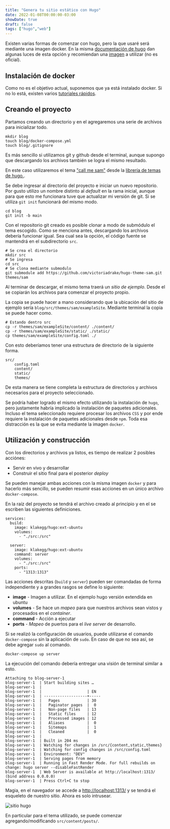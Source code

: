 ```yaml
---
title: "Genera tu sitio estático con Hugo"
date: 2022-01-08T00:00:00-03:00
showDate: true
draft: false
tags: ["hugo","web"]
---
```


Existen varias formas de comenzar con hugo, pero la que usaré será mediante una imagen
docker. En la misma [documentación de hugo](https://gohugo.io/getting-started/installing/#docker) dan algunas luces de esta opción y
recomiendan una [imagen](https://hub.docker.com/r/klakegg/hugo/) a utilizar (no es oficial).

## Instalación de docker

Como no es el objetivo actual, suponemos que ya está instalado docker. Si no lo está, existen varios [tutoriales rápidos](https://docs.docker.com/engine/install/).

## Creando el proyecto

Partamos creando un directorio y en el agregaremos una serie de archivos para inicializar todo.
```
mkdir blog
touch blog/docker-compose.yml
touch blog/.gitignore
```
Es más sencillo si utilizamos git y github desde el terminal, aunque supongo que descargando los archivos también se logra el mismo resultado.

En este caso utilizaremos el tema ["call me sam"](https://themes.gohugo.io/themes/hugo-theme-sam/) desde la [librería de temas de hugo.](https://themes.gohugo.io/).

Se debe ingresar al directorio del proyecto e iniciar un nuevo repositorio. Por gusto utilizo un nombre distinto al *default* en la rama inicial, aunque para que esto me funcionara tuve que actualizar mi versión de git. Si se utiliza `git init` funcionará del mismo modo.
```
cd blog
git init -b main
```
Con el repositorio git creado es posible clonar a modo de submódulo el tema escogido. Como se menciona antes, descargando los archivos debería funcionar igual. Sea cual sea la opción, el código fuente se mantendrá en el subdirectorio `src`.
```
# Se crea el directorio
mkdir src
# Se ingresa
cd src
# Se clona mediante submodulo
git submodule add https://github.com/victoriadrake/hugo-theme-sam.git themes/sam
```
Al terminar de descargar, el mismo tema traerá un *sitio de ejemplo*. Desde el se copiarán los archivos para comenzar el proyecto propio.

La copia se puede hacer a mano considerando que la ubicación del sitio de ejemplo sería `blog/src/themes/sam/exampleSite`. Mediante terminal la copia se puede hacer como.
```
# Estando dentro src
cp -r themes/sam/exampleSite/content/ ./content/
cp -r themes/sam/exampleSite/static/ ./static/
cp themes/sam/exampleSite/config.toml ./
```
Con esto deberíamos tener una estructura de directorio de la siguiente forma.
```
src/
    config.toml
    content/
    static/
    themes/
```
De esta manera se tiene completa la estructura de directorios y archivos necesarios para el proyecto seleccionado.

Se podría haber logrado el mismo efecto utilizando la instalación de `hugo`, pero justamente habría implicado la instalación de paquetes adicionales. Incluso el tema seleccionado requiere procesar los archivos `CSS` y por ende requiere la instalación de paquetes adicionales desde `npm`. Toda esa distracción es la que se evita mediante la imagen `docker`.

## Utilización y construcción

Con los directorios y archivos ya listos, es tiempo de realizar 2 posibles acciónes:
* Servir en vivo y desarrollar
* Construir el sitio final para el posterior *deploy*

Se pueden manejar ambas acciones con la misma imagen `docker` y para hacerlo más sencillo, se pueden resumir esas acciones en un único archivo `docker-compose`.

En la raíz del proyecto se tendrá el archivo creado al principio y en el se escriben las siguientes definiciones.
```
services:
  build:
    image: klakegg/hugo:ext-ubuntu
    volumes:
      - "./src:/src"

  server:
    image: klakegg/hugo:ext-ubuntu
    command: server
    volumes:
      - "./src:/src"
    ports:
      - "1313:1313"
```
Las acciones descritas (`build` y `server`) pueden ser comandadas de forma independiente y a grandes rasgos se define lo siguiente:
* **image** - Imagen a utilizar. En el ejemplo hugo versión extendida en ubuntu
* **volumes** - Se hace un *mapeo* para que nuestros archivos sean vistos y procesados en el *container*.
* **command** - Acción a ejecutar
* **ports** - *Mapeo* de puertos para el *live server* de desarrollo.

Si se realizó la configuración de usuarios, puede utilizarse el comando `docker-compose` sin la aplicación de `sudo`. En caso de que no sea así, se debe agregar `sudo` al comando.
```
docker-compose up server
```
La ejecución del comando debería entregar una visión de terminal similar a esto.
```
Attaching to blog-server-1
blog-server-1  | Start building sites … 
blog-server-1  | 
blog-server-1  |                    | EN  
blog-server-1  | -------------------+-----
blog-server-1  |   Pages            | 30  
blog-server-1  |   Paginator pages  |  0  
blog-server-1  |   Non-page files   | 13  
blog-server-1  |   Static files     | 12  
blog-server-1  |   Processed images | 12  
blog-server-1  |   Aliases          |  0  
blog-server-1  |   Sitemaps         |  1  
blog-server-1  |   Cleaned          |  0  
blog-server-1  | 
blog-server-1  | Built in 204 ms
blog-server-1  | Watching for changes in /src/{content,static,themes}
blog-server-1  | Watching for config changes in /src/config.toml
blog-server-1  | Environment: "DEV"
blog-server-1  | Serving pages from memory
blog-server-1  | Running in Fast Render Mode. For full rebuilds on change: hugo server --disableFastRender
blog-server-1  | Web Server is available at http://localhost:1313/ (bind address 0.0.0.0)
blog-server-1  | Press Ctrl+C to stop
```
Magia, en el navegador se accede a [http://localhost:1313/](http://localhost:1313/) y se tendrá el esqueleto de nuestro sitio. Ahora es solo intrusear.

![sitio hugo](../pic1.jpg)

En particular para el tema utilizado, se puede comenzar agregando/modificando `src/content/posts/`.